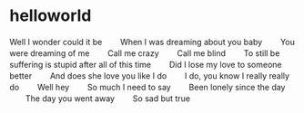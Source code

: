 # helloworld
Well I wonder could it be
　　When I was dreaming about you baby
　　You were dreaming of me
　　Call me crazy
　　Call me blind
　　To still be suffering is stupid after all of this time
　　Did I lose my love to someone better
　　And does she love you like I do
　　I do, you know I really really do
　　Well hey
　　So much I need to say
　　Been lonely since the day
　　The day you went away
　　So sad but true
